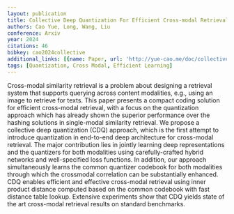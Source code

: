 ```yaml
---
layout: publication
title: Collective Deep Quantization For Efficient Cross-modal Retrieval
authors: Cao Yue, Long, Wang, Liu
conference: Arxiv
year: 2024
citations: 46
bibkey: cao2024collective
additional_links: [{name: Paper, url: 'http://yue-cao.me/doc/collective-deep-quantization-aaai17.pdf'}]
tags: [Quantization, Cross Modal, Efficient Learning]
---
```

Cross-modal similarity retrieval is a problem about designing a retrieval system that supports querying across
content modalities, e.g., using an image to retrieve for
texts. This paper presents a compact coding solution for
efficient cross-modal retrieval, with a focus on the quantization approach which has already shown the superior
performance over the hashing solutions in single-modal
similarity retrieval. We propose a collective deep quantization (CDQ) approach, which is the first attempt to
introduce quantization in end-to-end deep architecture
for cross-modal retrieval. The major contribution lies in
jointly learning deep representations and the quantizers
for both modalities using carefully-crafted hybrid networks and well-specified loss functions. In addition, our
approach simultaneously learns the common quantizer
codebook for both modalities through which the crossmodal correlation can be substantially enhanced. CDQ
enables efficient and effective cross-modal retrieval using inner product distance computed based on the common codebook with fast distance table lookup. Extensive experiments show that CDQ yields state of the art
cross-modal retrieval results on standard benchmarks.